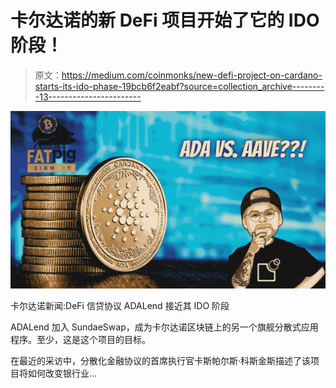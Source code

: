 # 卡尔达诺的新 DeFi 项目开始了它的 IDO 阶段！

> 原文：<https://medium.com/coinmonks/new-defi-project-on-cardano-starts-its-ido-phase-19bcb6f2eabf?source=collection_archive---------13----------------------->

![](img/cb26d8766f79adaff0da1106731734ff.png)

卡尔达诺新闻:DeFi 信贷协议 ADALend 接近其 IDO 阶段

ADALend 加入 SundaeSwap，成为卡尔达诺区块链上的另一个旗舰分散式应用程序。至少，这是这个项目的目标。

在最近的采访中，分散化金融协议的首席执行官卡斯帕尔斯·科斯金斯描述了该项目将如何改变银行业…